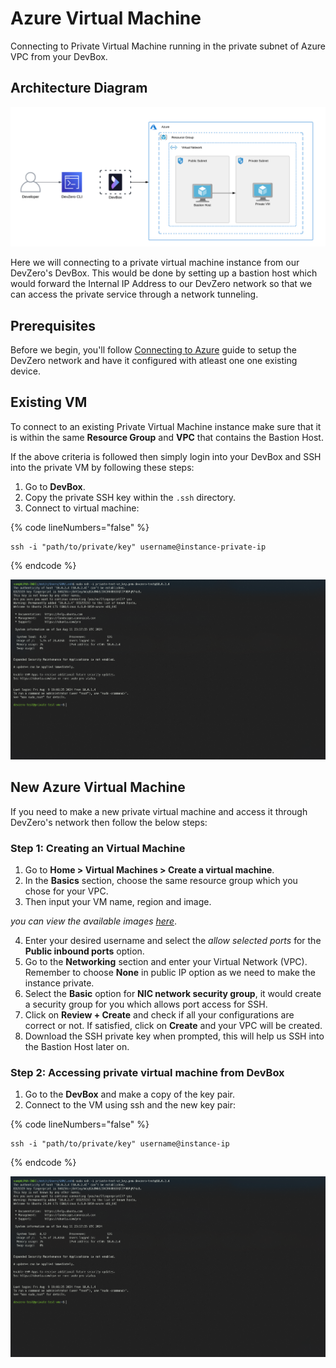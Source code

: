 # Azure Virtual Machine

Connecting to Private Virtual Machine running in the private subnet of Azure VPC from your DevBox.

## Architecture Diagram

![Azure VM Architecture](../../../.gitbook/assets/azure-vm-architecture.png)

Here we will connecting to a private virtual machine instance from our DevZero's DevBox. This would be done by setting up a bastion host which would forward the Internal IP Address to our DevZero network so that we can access the private service through a network tunneling.

## Prerequisites

Before we begin, you'll follow [Connecting to Azure](../../existing-network/connecting-to-azure.md) guide to setup the DevZero network and have it configured with atleast one one existing device.

## Existing VM

To connect to an existing Private Virtual Machine instance make sure that it is within the same **Resource Group** and **VPC** that contains the Bastion Host. 

If the above criteria is followed then simply login into your DevBox and SSH into the private VM by following these steps:

1. Go to **DevBox**.
3. Copy the private SSH key within the `.ssh` directory.
4. Connect to virtual machine:

{% code lineNumbers="false" %}
```
ssh -i "path/to/private/key" username@instance-private-ip
```
{% endcode %}

![Azure VM Access](../../../.gitbook/assets/azure-vm-access.png)

## New Azure Virtual Machine

If you need to make a new private virtual machine and access it through DevZero's network then follow the below steps:

### Step 1: Creating an Virtual Machine

1. Go to **Home > Virtual Machines > Create a virtual machine**.
2. In the **Basics** section, choose the same resource group which you chose for your VPC.
3. Then input your VM name, region and image.

*you can view the available images [here](https://azuremarketplace.microsoft.com/en-us/marketplace/apps?filters=virtual-machine-images)*.

4. Enter your desired username and select the *allow selected ports* for the **Public inbound ports** option.
5. Go to the **Networking** section and enter your Virtual Network (VPC). Remember to choose **None** in public IP option as we need to make the instance private.
6. Select the **Basic** option for **NIC network security group**, it would create a security group for you which allows port access for SSH.
7. Click on **Review + Create** and check if all your configurations are correct or not. If satisfied, click on **Create** and your VPC will be created.
8. Download the SSH private key when prompted, this will help us SSH into the Bastion Host later on.

### Step 2: Accessing private virtual machine from DevBox

1. Go to the **DevBox** and make a copy of the key pair.
2. Connect to the VM using ssh and the new key pair:

{% code lineNumbers="false" %}
```
ssh -i "path/to/private/key" username@instance-ip
```
{% endcode %}

![Azure VM Access](../../../.gitbook/assets/azure-vm-access.png)
